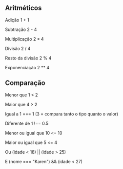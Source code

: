 ## Aritméticos

Adição 1 + 1

Subtração 2 - 4

Multiplicação 2 * 4

Divisão 2 / 4

Resto da divisão 2 % 4

Exponenciação 2 ** 4

## Comparação

Menor que 1 < 2

Maior que 4 > 2

Igual a 1 === 1
(3 = compara tanto o tipo quanto o valor)

Diferente de 1 !== 0.5

Menor ou igual que 10 <= 10

Maior ou igual que 5 <= 4

Ou  (idade < 18) || (idade > 25)

E (nome === "Karen") && (idade < 27)